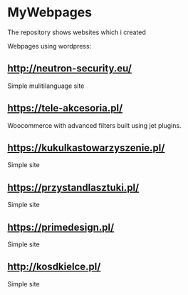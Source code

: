 # MyWebpages
The repository shows websites which i created

Webpages using wordpress:

## http://neutron-security.eu/
Simple mulitilanguage site

## https://tele-akcesoria.pl/
Woocommerce with advanced filters built using jet plugins.

## https://kukulkastowarzyszenie.pl/
Simple site

## https://przystandlasztuki.pl/
Simple site

## https://primedesign.pl/
Simple site

## http://kosdkielce.pl/
Simple site

